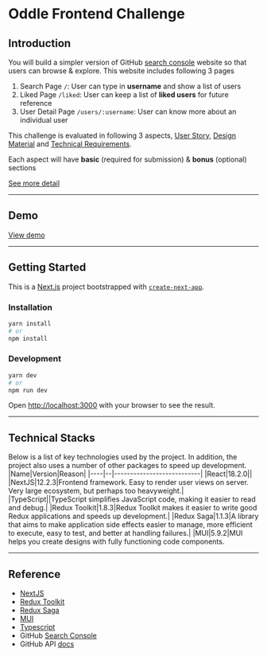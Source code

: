# Oddle Frontend Challenge

## Introduction
You will build a simpler version of GitHub [search console](https://github.com/search) website so that users can browse & explore. This website includes following 3 pages 

1. Search Page `/`: User can type in **username** and show a list of users 
2. Liked Page `/liked`: User can keep a list of **liked users** for future reference
3. User Detail Page `/users/:username`: User can know more about an individual user

This challenge is evaluated in following 3 aspects, [User Story](https://github.com/oddle-developer/oddle-frontend-challenge/blob/master/README.md#user-story), [Design Material](https://github.com/oddle-developer/oddle-frontend-challenge/blob/master/README.md#design-materials) and [Technical Requirements](https://github.com/oddle-developer/oddle-frontend-challenge/blob/master/README.md#technical-requirements). 

Each aspect will have **basic** (required for submission) & **bonus** (optional) sections

[See more detail](https://github.com/oddle-developer/oddle-frontend-challenge/blob/master/README.md)

---

## Demo
[View demo](https://dungnv-oddle-test.netlify.app/)

---

## Getting Started
This is a [Next.js](https://nextjs.org/) project bootstrapped with [`create-next-app`](https://github.com/vercel/next.js/tree/canary/packages/create-next-app).

### Installation

```bash
yarn install
# or
npm install
```

### Development

```bash
yarn dev
# or
npm run dev
```

Open [http://localhost:3000](http://localhost:3000) with your browser to see the result.

---

## Technical Stacks
Below is a list of key technologies used by the project. In addition, the project also uses a number of other packages to speed up development.
|Name|Version|Reason|
|----|--|---------------------------|
|React|18.2.0||
|NextJS|12.2.3|Frontend framework. Easy to render user views on server. Very large ecosystem, but perhaps too heavyweight.|
|TypeScript||TypeScript simplifies JavaScript code, making it easier to read and debug.|
|Redux Toolkit|1.8.3|Redux Toolkit makes it easier to write good Redux applications and speeds up development.|
|Redux Saga|1.1.3|A library that aims to make application side effects easier to manage, more efficient to execute, easy to test, and better at handling failures.|
|MUI|5.9.2|MUI helps you create designs with fully functioning code components.

---

## Reference
- [NextJS](https://nextjs.org/)
- [Redux Toolkit](https://redux-toolkit.js.org/)
- [Redux Saga](https://redux-saga.js.org/)
- [MUI](https://mui.com)
- [Typescript](https://www.typescriptlang.org/)
- GitHub [Search Console](https://github.com/search)
- GitHub API [docs](https://docs.github.com/en/rest)